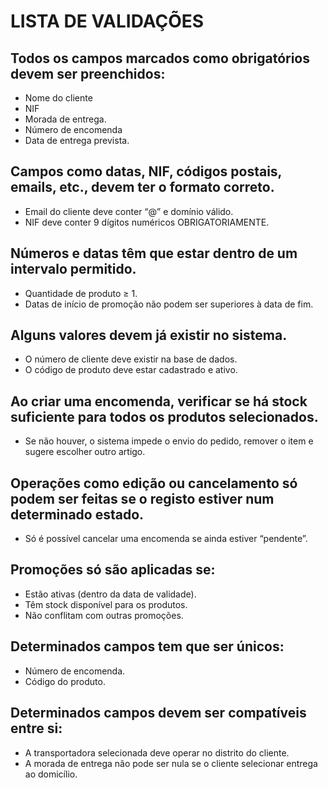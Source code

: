 # LISTA DE VALIDAÇÕES

## Todos os campos marcados como obrigatórios devem ser preenchidos:
-	Nome do cliente
-	NIF
-	Morada de entrega.
-	Número de encomenda
-	Data de entrega prevista.

## Campos como datas, NIF, códigos postais, emails, etc., devem ter o formato correto.
-	Email do cliente deve conter “@” e domínio válido.
-	NIF deve conter 9 dígitos numéricos OBRIGATORIAMENTE.

## Números e datas têm que estar dentro de um intervalo permitido.
-	Quantidade de produto ≥ 1.
-	Datas de início de promoção não podem ser superiores à data de fim.

## Alguns valores devem já existir no sistema.
-	O número de cliente deve existir na base de dados.
-	O código de produto deve estar cadastrado e ativo.

## Ao criar uma encomenda, verificar se há stock suficiente para todos os produtos selecionados.
-	Se não houver, o sistema impede o envio do pedido, remover o item e sugere escolher outro artigo.

## Operações como edição ou cancelamento só podem ser feitas se o registo estiver num determinado estado.
-	Só é possível cancelar uma encomenda se ainda estiver “pendente”.

## Promoções só são aplicadas se:
-	Estão ativas (dentro da data de validade).
-	Têm stock disponível para os produtos.
-	Não conflitam com outras promoções.


## Determinados campos tem que ser únicos:
-	Número de encomenda.
-	Código do produto.

## Determinados campos devem ser compatíveis entre si:
-	A transportadora selecionada deve operar no distrito do cliente.
-	A morada de entrega não pode ser nula se o cliente selecionar entrega ao domicílio.
